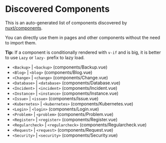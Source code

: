 # Discovered Components

This is an auto-generated list of components discovered by [nuxt/components](https://github.com/nuxt/components).

You can directly use them in pages and other components without the need to import them.

**Tip:** If a component is conditionally rendered with `v-if` and is big, it is better to use `Lazy` or `lazy-` prefix to lazy load.

- `<Backup>` | `<backup>` (components/Backup.vue)
- `<Blog>` | `<blog>` (components/Blog.vue)
- `<Change>` | `<change>` (components/Change.vue)
- `<Database>` | `<database>` (components/Database.vue)
- `<Incident>` | `<incident>` (components/Incident.vue)
- `<Instance>` | `<instance>` (components/Instance.vue)
- `<Issue>` | `<issue>` (components/Issue.vue)
- `<Kubernetes>` | `<kubernetes>` (components/Kubernetes.vue)
- `<Login>` | `<login>` (components/Login.vue)
- `<Problem>` | `<problem>` (components/Problem.vue)
- `<Register>` | `<register>` (components/Register.vue)
- `<Regularcheck>` | `<regularcheck>` (components/Regularcheck.vue)
- `<Request>` | `<request>` (components/Request.vue)
- `<Security>` | `<security>` (components/Security.vue)
